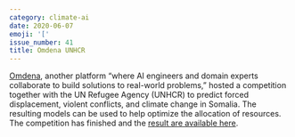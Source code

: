```yaml
---
category: climate-ai
date: 2020-06-07
emoji: '['
issue_number: 41
title: Omdena UNHCR
---
```


[Omdena](https://omdena.com/?utm_campaign=Dynamically%20Typed&utm_medium=email&utm_source=Revue%20newsletter), another platform “where AI engineers and domain experts collaborate to build solutions to real-world problems,” hosted a competition together with the UN Refugee Agency (UNHCR) to predict forced displacement, violent conflicts, and climate change in Somalia.
The resulting models can be used to help optimize the allocation of resources.
The competition has finished and the [result are available here](https://omdena.com/projects/ai-climate-change/?utm_campaign=Dynamically%20Typed&utm_medium=email&utm_source=Revue%20newsletter).